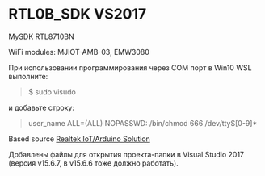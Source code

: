 # RTL0B_SDK VS2017
MySDK RTL8710BN

WiFi modules: MJIOT-AMB-03, EMW3080

При использовании программирования через COM порт в Win10 WSL выполните:
>$ sudo visudo

и добавьте строку:

>user_name ALL=(ALL) NOPASSWD: /bin/chmod 666 /dev/ttyS[0-9]*
 
Based source [Realtek IoT/Arduino Solution](https://www.amebaiot.com/en/ameba-sdk-download)

Добавлены файлы для открытия проекта-папки в Visual Studio 2017 (версия v15.6.7, в v15.6.6 тоже должно работать).
